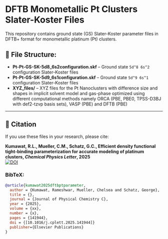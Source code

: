 # DFTB Monometallic Pt Clusters Slater-Koster Files

This repository contains ground state (GS) Slater-Koster parameter files in DFTB+ format for monometallic platinum (Pt) clusters.

## 📁 File Structure:
- **Pt-Pt-GS-SK-5d8_6s2configuration.skf** – Ground state `5d^8 6s^2` configuration Slater-Koster files
- **Pt-Pt-GS-SK-5d9_6s1configuration.skf** – Ground state `5d^9 6s^1` configuration Slater-Koster files
- **XYZ_files/** – XYZ files for the Pt Nanoclusters with difference size and shapes in implicit solvent model and gas-phase optimized using different computational methods namely ORCA (PBE, PBE0, TPSS-D3BJ with def2-tzvp basis sets), VASP (PBE) and DFTB (PBE)

---

## 📖 Citation
If you use these files in your research, please cite:

**Kumawat, R.L., Mueller, C.M., Schatz, G.C., Efficient density functional tight-binding parameterization for accurate modeling of platinum clusters, *Chemical Physics Letter*, 2025**  
[![DOI](https://zenodo.org/badge/DOI/10.1016/j.cplett.2025.141944.svg)](https://doi.org/10.1016/j.cplett.2025.141944)

### BibTeX:
```bibtex
@article{kumawat2025dftbptparameter,
  author = {Kumawat, Rameshwar, Mueller, Chelsea and Schatz, George},
  title = {},
  journal = {Journal of Physical Chemistry C},
  year = {2025},
  volume = {xx},
  number = {x},
  pages = {141944},
  doi = {[10.1016/j.cplett.2025.141944]}
  publisher={Elsevier Publications}
}
